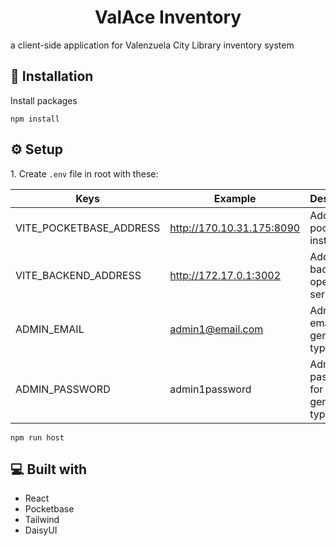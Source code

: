 <h1 id="title" align="center">ValAce Inventory</h1>

<p id="description">a client-side application for Valenzuela City Library inventory system</p>

<h2>🔨 Installation</h2>

<p>Install packages</p>

```
npm install
```

<h2>⚙️ Setup</h2>

<p>1. Create <code>.env</code> file in root with these:</p>

| Keys                    | Example                   | Description                           |
|-------------------------|---------------------------|---------------------------------------|
| VITE_POCKETBASE_ADDRESS | http://170.10.31.175:8090 | Address of pocketbase instance        |
| VITE_BACKEND_ADDRESS    | http://172.17.0.1:3002    | Address of back-end operations server |
| ADMIN_EMAIL             | admin1@email.com          | Admin email for generating types      |
| ADMIN_PASSWORD          | admin1password            | Admin password for generating types   |

```
npm run host
```

<h2>💻 Built with</h2>

- React
- Pocketbase
- Tailwind
- DaisyUI
